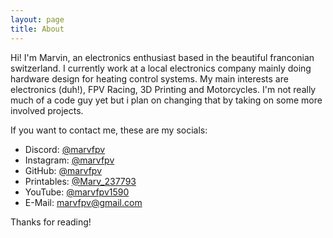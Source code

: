 ```yaml
---
layout: page
title: About
---
```


Hi!
I'm Marvin, an electronics enthusiast based in the beautiful franconian switzerland. I currently work at a local electronics company mainly doing hardware design for heating control systems. My main interests are electronics (duh!), FPV Racing, 3D Printing and Motorcycles. I'm not really much of a code guy yet but i plan on changing that by taking on some more involved projects. 

If you want to contact me, these are my socials: 
- Discord: [@marvfpv](https://discordapp.com/users/marvfpv/)
- Instagram: [@marvfpv](https://www.instagram.com/marvfpv/)
- GitHub: [@marvfpv](https://github.com/MarvFPV)
- Printables: [@Marv_237793](https://www.printables.com/@Marv_237793)
- YouTube: [@marvfpv1590](https://www.youtube.com/@marvfpv1590)
- E-Mail: [marvfpv@gmail.com](mailto:name@email.com)

Thanks for reading!
